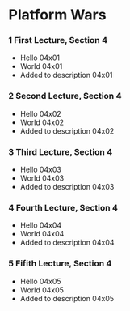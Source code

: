 # Platform Wars

### 1 First Lecture, Section 4 ###

+ Hello 04x01
+ World 04x01
+ Added to description 04x01

### 2 Second Lecture, Section 4 ###

+ Hello 04x02
+ World 04x02
+ Added to description 04x02

### 3 Third Lecture, Section 4 ###

+ Hello 04x03
+ World 04x03
+ Added to description 04x03

### 4 Fourth Lecture, Section 4 ###

+ Hello 04x04
+ World 04x04
+ Added to description 04x04

### 5 Fifith Lecture, Section 4 ###

+ Hello 04x05
+ World 04x05
+ Added to description 04x05
